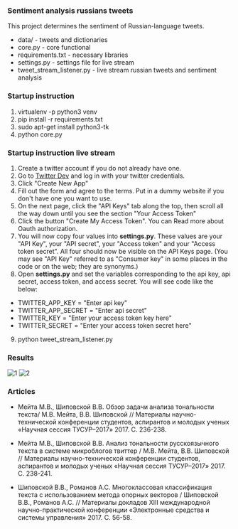 ### Sentiment analysis russians tweets
This project determines the sentiment of Russian-language tweets.
* data/ - tweets and dictionaries
* core.py - core functional
* requirements.txt - necessary libraries
* settings.py - settings file for live stream
* tweet_stream_listener.py - live stream russian tweets and sentiment analysis
### Startup instruction
1. virtualenv -p python3 venv
2. pip install -r requirements.txt
3. sudo apt-get install python3-tk
4. python core.py
### Startup instruction live stream
1. Create a twitter account if you do not already have one.
2. Go to [Twitter Dev](https://apps.twitter.com/) and log in with your twitter credentials.
3. Click "Create New App"
4. Fill out the form and agree to the terms. Put in a dummy website if you don't have one you want to use.
5. On the next page, click the "API Keys" tab along the top, then scroll all the way down until you see the section "Your Access Token"
6. Click the button "Create My Access Token". You can Read more about Oauth authorization.
7. You will now copy four values into **settings.py**. These values are your "API Key", your "API secret", your "Access token" and your "Access token secret". All four should now be visible on the API Keys page. (You may see "API Key" referred to as "Consumer key" in some places in the code or on the web; they are synonyms.)
8. Open **settings.py** and set the variables corresponding to the api key, api secret, access token, and access secret. You will see code like the below:
* TWITTER_APP_KEY = "Enter api key"
* TWITTER_APP_SECRET = "Enter api secret"
* TWITTER_KEY = "Enter your access token key here"
* TWITTER_SECRET = "Enter your access token secret here"
9. python tweet_stream_listener.py

### Results
![1](https://user-images.githubusercontent.com/17500704/38318859-98ee4c96-385a-11e8-9396-1ef00ca71c15.png)
![2](https://user-images.githubusercontent.com/17500704/38318155-ecc59e5c-3858-11e8-85eb-26ad672e97b6.png)

### Articles
* Мейта М.В., Шиповской В.В. Обзор задачи анализа тональности текста/ М.В. Мейта, В.В. Шиповской // Материалы научно-технической конференции студентов, аспирантов и молодых ученых «Научная сессия ТУСУР–2017» 2017. С. 236-238. 

* Мейта М.В., Шиповской В.В. Анализ тональности русскоязычного текста в системе микроблогов твиттер / М.В. Мейта, В.В. Шиповской // Материалы научно-технической конференции студентов, аспирантов и молодых ученых «Научная сессия ТУСУР–2017» 2017. С. 238-241. 

* Шиповской В.В., Романов А.С. Многоклассовая классификация текста c использованием метода опорных векторов / Шиповской В.В., Романов А.С. // Материалы докладов XIII международной научно-практической конференции «Электронные средства и системы управления» 2017. С. 56-58.
